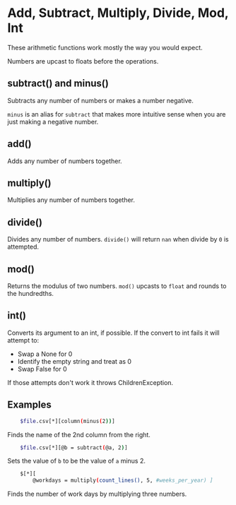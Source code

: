
# Add, Subtract, Multiply, Divide, Mod, Int

These arithmetic functions work mostly the way you would expect.

Numbers are upcast to floats before the operations.

## subtract() and minus()

Subtracts any number of numbers or makes a number negative.

`minus` is an alias for `subtract` that makes more intuitive sense when you are just making a negative number.

## add()

Adds any number of numbers together.

## multiply()

Multiplies any number of numbers together.

## divide()

Divides any number of numbers. `divide()` will return `nan` when divide by `0` is attempted.

## mod()

Returns the modulus of two numbers. `mod()` upcasts to `float` and rounds to the hundredths.

## int()

Converts its argument to an int, if possible. If the convert to int fails it will attempt to:
- Swap a None for 0
- Identify the empty string and treat as 0
- Swap False for 0

If those attempts don't work it throws ChildrenException.


## Examples

```bash
    $file.csv[*][column(minus(2))]
```

Finds the name of the 2nd column from the right.

```bash
    $file.csv[*][@b = subtract(@a, 2)]
```

Sets the value of `b` to be the value of `a` minus 2.

```bash
    $[*][
        @workdays = multiply(count_lines(), 5, #weeks_per_year) ]
```

Finds the number of work days by multiplying three numbers.


